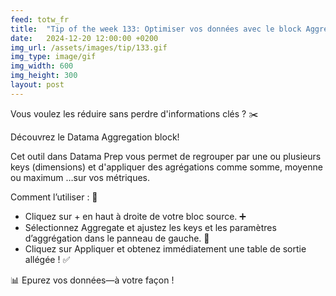 ```yaml
---
feed: totw_fr
title:  "Tip of the week 133: Optimiser vos données avec le block Aggregation de Datama 🌟"
date:   2024-12-20 12:00:00 +0200
img_url: /assets/images/tip/133.gif
img_type: image/gif
img_width: 600
img_height: 300
layout: post
---
```


Vous voulez les réduire sans perdre d'informations clés ? ✂️

Découvrez le Datama Aggregation block! 

Cet outil dans Datama Prep vous permet de regrouper par une ou plusieurs keys (dimensions) et d'appliquer des agrégations comme somme, moyenne ou maximum …sur vos métriques. 

Comment l’utiliser : 🔧 
  * Cliquez sur + en haut à droite de votre bloc source. ➕ 
  * Sélectionnez Aggregate et ajustez les keys et les paramètres d’aggrégation dans le panneau de gauche. 📂 
  * Cliquez sur Appliquer et obtenez immédiatement une table de sortie allégée ! ✅ 

📊 Epurez vos données—à votre façon !